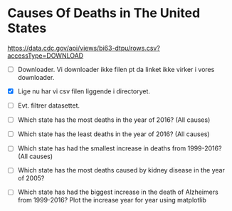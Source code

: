 # Causes Of Deaths in The United States

https://data.cdc.gov/api/views/bi63-dtpu/rows.csv?accessType=DOWNLOAD  

- [ ] Downloader. Vi downloader ikke filen pt da linket ikke virker i vores downloader.
- [x] Lige nu har vi csv filen liggende i directoryet. 
- [ ] Evt. filtrer datasettet.
- [ ] Which state has the most deaths in the year of 2016? (All causes)  
- [ ] Which state has the least deaths in the year of 2016? (All causes)  
- [ ] Which state has had the smallest increase in deaths from 1999-2016? (All causes)  
- [ ] Which state has the most deaths caused by kidney disease in the year of 2005?  
- [ ] Which state has had the biggest increase in the death of Alzheimers from 1999-2016? Plot the increase year for year using matplotlib 



